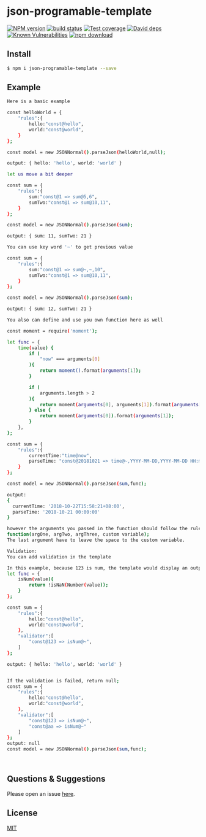 # json-programable-template

[![NPM version][npm-image]][npm-url]
[![build status][travis-image]][travis-url]
[![Test coverage][codecov-image]][codecov-url]
[![David deps][david-image]][david-url]
[![Known Vulnerabilities][snyk-image]][snyk-url]
[![npm download][download-image]][download-url]

[npm-image]: https://img.shields.io/npm/v/json-programable-template.svg?style=flat-square
[npm-url]: https://npmjs.org/package/json-programable-template
[travis-image]: https://img.shields.io/travis/eggjs/json-programable-template.svg?style=flat-square
[travis-url]: https://travis-ci.org/eggjs/json-programable-template
[codecov-image]: https://img.shields.io/codecov/c/github/eggjs/json-programable-template.svg?style=flat-square
[codecov-url]: https://codecov.io/github/eggjs/json-programable-template?branch=master
[david-image]: https://img.shields.io/david/eggjs/json-programable-template.svg?style=flat-square
[david-url]: https://david-dm.org/eggjs/json-programable-template
[snyk-image]: https://snyk.io/test/npm/json-programable-template/badge.svg?style=flat-square
[snyk-url]: https://snyk.io/test/npm/json-programable-template
[download-image]: https://img.shields.io/npm/dm/json-programable-template.svg?style=flat-square
[download-url]: https://npmjs.org/package/json-programable-template

<!--
Description here.
-->

## Install

```bash
$ npm i json-programable-template --save
```


## Example

```bash
Here is a basic example 

const helloWorld = {
    "rules":{
        hello:"const@hello",
        world:"const@world",
    }
};

const model = new JSONNormal().parseJson(helloWorld,null);

output: { hello: 'hello', world: 'world' }
```

```bash
let us move a bit deeper

const sum = {
    "rules":{
        sum:"const@1 => sum@5,6",
        sumTwo:"const@1 => sum@10,11",
    }
};

const model = new JSONNormal().parseJson(sum);

output: { sum: 11, sumTwo: 21 }

```

```bash
You can use key word '~' to get previous value

const sum = {
    "rules":{
        sum:"const@1 => sum@~,~,10",
        sumTwo:"const@1 => sum@10,11",
    }
};

const model = new JSONNormal().parseJson(sum);

output: { sum: 12, sumTwo: 21 }
```

```bash
You also can define and use you own function here as well

const moment = require('moment');

let func = {
    time(value) {
        if (
            "now" === arguments[0]
        ){
            return moment().format(arguments[1]);
        }

        if (
            arguments.length > 2
        ){
            return moment(arguments[0], arguments[1]).format(arguments[2]);
        } else {
            return moment(arguments[0]).format(arguments[1]);
        }
    },
};

const sum = {
    "rules":{
        currentTime:"time@now",
        parseTime: "const@20181021 => time@~,YYYY-MM-DD,YYYY-MM-DD HH:mm:ss"
    }
};

const model = new JSONNormal().parseJson(sum,func);

output: 
{ 
  currentTime: '2018-10-22T15:58:21+08:00',
  parseTime: '2018-10-21 00:00:00'
}

however the arguments you passed in the function should follow the rules:
function(argOne, argTwo, argThree, custom variable);
The last argument have to leave the space to the custom variable. 
```

```bash
Validation:
You can add validation in the template

In this example, because 123 is num, the template would display an output
let func = {
    isNum(value){
        return !isNaN(Number(value));
    }
};

const sum = {
    "rules":{
        hello:"const@hello",
        world:"const@world",
    },
    "validator":[
        "const@123 => isNum@~",
    ]
};

output: { hello: 'hello', world: 'world' }


If the validation is failed, return null; 
const sum = {
    "rules":{
        hello:"const@hello",
        world:"const@world",
    },
    "validator":[
        "const@123 => isNum@~",
        "const@aa => isNum@~"
    ]
};
output: null
const model = new JSONNormal().parseJson(sum,func);


```


```bash


```

```bash


```
## Questions & Suggestions

Please open an issue [here](https://github.com/eggjs/egg/issues).

## License

[MIT](LICENSE)
